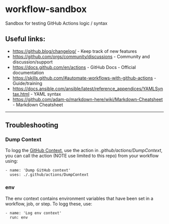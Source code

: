 # workflow-sandbox
Sandbox for testing GitHub Actions logic / syntax 
 
## Useful links:
- https://github.blog/changelog/ - Keep track of new features
- https://github.com/orgs/community/discussions - Community and discussion/support
- https://docs.github.com/en/actions - GitHub Docs - Official documentation
- https://skills.github.com/#automate-workflows-with-github-actions - Guide/training 
- https://docs.ansible.com/ansible/latest/reference_appendices/YAMLSyntax.html - YAML syntax
- https://github.com/adam-p/markdown-here/wiki/Markdown-Cheatsheet - Markdown Cheatsheet
 
----
 
## Troubleshooting 
### Dump Context
To logg the [GitHub Context](https://docs.github.com/en/actions/learn-github-actions/contexts), use the action in _.github/actions/DumpContext_, you can call the action (NOTE use limited to this repo) from your workflow using:
 
    - name: 'Dump GitHub context'
      uses: ./.github/actions/DumpContext
      
### env
The env context contains environment variables that have been set in a workflow, job, or step. To logg these, use:
 
    - name: 'Log env context'
      run: env
